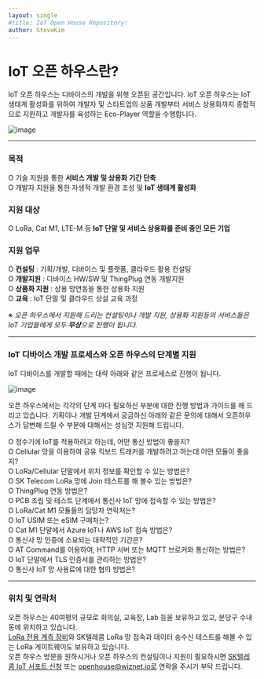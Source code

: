 ```yaml
---
layout: single
#title: IoT Open House Repository!
author: SteveKim
---
```


# IoT 오픈 하우스란?

IoT 오픈 하우스는 디바이스의 개발을 위햇 오픈된 공간입니다.
IoT 오픈 하우스는 IoT 생태계 활성화를 위하여 개발자 및 스타트업의 상품 개발부터 서비스 상용화까지 종합적으로 지원하고 개발자를 육성하는 Eco-Player 역할을 수행합니다.

![image](https://user-images.githubusercontent.com/2126804/156309322-e62915fb-74c3-4084-9adb-83504f0c987b.png)

*****

### 목적
O 기술 지원을 통한 **서비스 개발 및 상용화 기간 단축**   
O 개발자 지원을 통한 자생적 개발 환경 조성 및 **IoT 생태계 활성화**   

### 지원 대상
O LoRa, Cat M1, LTE-M 등 **IoT 단말 및 서비스 상용화를 준비 중인 모든 기업**   

### 지원 업무
O **컨설팅** : 기획/개발, 디바이스 및 플랫폼, 클라우드 활용 컨설팅   
O **개발지원** : 디바이스 HW/SW 및 ThingPlug 연동 개발지원   
O **상품화 지원** : 상용 망연동을 통한 상용화 지원   
O **교육** : IoT 단말 및 클라우드 상설 교육 과정   

※ *오픈 하우스에서 지원해 드리는 컨설팅이나 개발 지원, 상용화 지원등의 서비스들은 IoT 기업들에게 모두 **무상**으로 진행이 됩니다.*   

*****
### IoT 디바이스 개발 프로세스와 오픈 하우스의 단계별 지원 

IoT 디바이스를 개발할 때에는 대략 아래와 같은 프로세스로 진행이 됩니다. 

![image](https://user-images.githubusercontent.com/2126804/156302881-15a85d51-b455-444b-9d04-82f25274e620.png)

오픈 하우스에서는 각각의 단계 마다 필요하신 부분에 대한 진행 방법과 가이드를 해 드리고 있습니다.
기획이나 개발 단계에서 궁금하신 아래와 같은 문의에 대해서 오픈하우스가 답변해 드릴 수 부분에 대해서는 성심껏 지원해 드립니다.  

O 정수기에 IoT를 적용하려고 하는데, 어떤 통신 방법이 좋을지?   
O Cellular 망을 이용하여 공유 킥보드 트래커를 개발하려고 하는데 어떤 모듈이 좋을지?   
O LoRa/Cellular 단말에서 위치 정보를 확인할 수 있는 방법은?   
O SK Telecom LoRa 망에 Join 테스트를 해 볼수 있는 방법은?   
O ThingPlug 연동 방법은?   
O PCB 조립 및 테스트 단계에서 통신사 IoT 망에 접속할 수 있는 방법은?    
O LoRa/Cat M1 모듈들의 담당자 연락처는?   
O IoT USIM 또는 eSIM 구매처는?   
O Cat M1 단말에서 Azure IoT나 AWS IoT 접속 방법은?   
O 통신사 망 인증에 소요되는 대략적인 기간은?   
O AT Command를 이용하여, HTTP 서버 또는 MQTT 브로커와 통신하는 방법은?   
O IoT 단말에서 TLS 인증서를 관리하는 방법은?   
O 통신사 IoT 망 사용료에 대한 협의 방법은?   

*****

### 위치 및 연락처
오픈 하우스는 40여평의 규모로 회의실, 교육장, Lab 등을 보유하고 있고, 분당구 수내동에 위치하고 있습니다.  
[LoRa 전용 계측 장비](https://www.redwoodcomm.com/product/01.php?cate_1=32)와 SK텔레콤 LoRa 망 접속과 데이터 송수신 테스트를 해볼 수 있는 LoRa 게이트웨이도 보유하고 있습니다.  
오픈 하우스 방문을 원하시거나 오픈 하우스의 컨설팅이나 지원이 필요하시면 [SK텔레콤 IoT 서포트 신청](http://b2b.tworld.co.kr/cs/counsel/iotOpenHouse.bc) 또는 openhouse@wiznet.io로 연락을 주시기 부탁 드립니다.  


